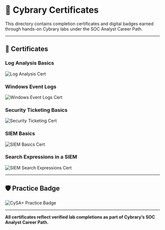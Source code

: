 # 🏅 Cybrary Certificates

This directory contains completion certificates and digital badges earned through hands-on Cybrary labs under the SOC Analyst Career Path.

---

## 📜 Certificates

### Log Analysis Basics  
![Log Analysis Cert](./cybrary-cert-log-analysis-basics.png)

### Windows Event Logs  
![Windows Event Logs Cert](./cybrary-cert-windows-event-logs-basics.png)

### Security Ticketing Basics  
![Security Ticketing Cert](./cybrary-cert-security-ticketing-basics.png)

### SIEM Basics  
![SIEM Basics Cert](./cybrary-cert-siem-basics.png)

### Search Expressions in a SIEM  
![SIEM Search Expressions Cert](./cybrary-cert-search-expressions-in-a-siem.png)

---

## 🛡️ Practice Badge

![CySA+ Practice Badge](./cybrary_cysa_plus_practice_badge.png)

---

**All certificates reflect verified lab completions as part of Cybrary’s SOC Analyst Career Path.**
